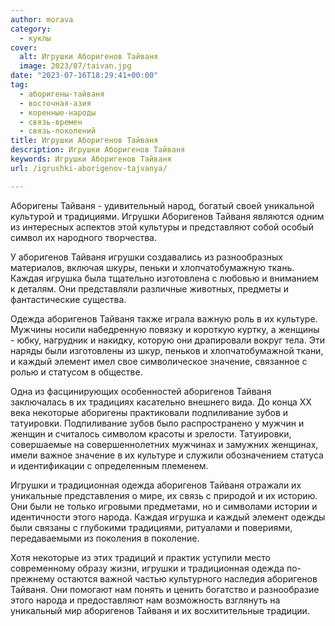 ```yaml
---
author: morava
category:
  - куклы
cover:
  alt: Игрушки Аборигенов Тайваня
  image: 2023/07/taivan.jpg
date: "2023-07-16T18:29:41+00:00"
tag:
  - аборигены-тайваня
  - восточная-азия
  - коренные-народы
  - связь-времен
  - связь-поколений
title: Игрушки Аборигенов Тайваня
description: Игрушки Аборигенов Тайваня
keywords: Игрушки Аборигенов Тайваня
url: /igrushki-aborigenov-tajvanya/

---
```

Аборигены Тайваня \- удивительный народ, богатый своей уникальной культурой и традициями. Игрушки Аборигенов Тайваня являются одним из интересных аспектов этой культуры и представляют собой особый символ их народного творчества.

У аборигенов Тайваня игрушки создавались из разнообразных материалов, включая шкуры, пеньки и хлопчатобумажную ткань. Каждая игрушка была тщательно изготовлена с любовью и вниманием к деталям. Они представляли различные животных, предметы и фантастические существа.

Одежда аборигенов Тайваня также играла важную роль в их культуре. Мужчины носили набедренную повязку и короткую куртку, а женщины \- юбку, нагрудник и накидку, которую они драпировали вокруг тела. Эти наряды были изготовлены из шкур, пеньков и хлопчатобумажной ткани, и каждый элемент имел свое символическое значение, связанное с ролью и статусом в обществе.

Одна из фасцинирующих особенностей аборигенов Тайваня заключалась в их традициях касательно внешнего вида. До конца XX века некоторые аборигены практиковали подпиливание зубов и татуировки. Подпиливание зубов было распространено у мужчин и женщин и считалось символом красоты и зрелости. Татуировки, совершаемые на совершеннолетних мужчинах и замужних женщинах, имели важное значение в их культуре и служили обозначением статуса и идентификации с определенным племенем.

Игрушки и традиционная одежда аборигенов Тайваня отражали их уникальные представления о мире, их связь с природой и их историю. Они были не только игровыми предметами, но и символами истории и идентичности этого народа. Каждая игрушка и каждый элемент одежды были связаны с глубокими традициями, ритуалами и повериями, передаваемыми из поколения в поколение.

Хотя некоторые из этих традиций и практик уступили место современному образу жизни, игрушки и традиционная одежда по-прежнему остаются важной частью культурного наследия аборигенов Тайваня. Они помогают нам понять и ценить богатство и разнообразие этого народа и предоставляют нам возможность взглянуть на уникальный мир аборигенов Тайваня и их восхитительные традиции.
